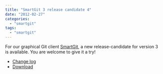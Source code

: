 ```yaml
---
title: "SmartGit 3 release candidate 4"
date: "2012-02-27"
categories: 
  - "smartgit"
tags: 
  - "smartgit"
---
```


For our graphical Git client [SmartGit](http://www.syntevo.com/smartgit/), a new release-candidate for version 3 is available. You are welcome to give it a try!

- [Change log](http://www.syntevo.com/smartgit/changelog-eap.txt)
- [Download](http://www.syntevo.com/smartgit/early-access.html)
[](http://www.syntevo.com/smartgit/early-access.html)
